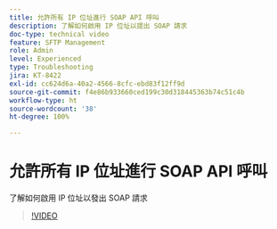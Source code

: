 ```yaml
---
title: 允許所有 IP 位址進行 SOAP API 呼叫
description: 了解如何啟用 IP 位址以提出 SOAP 請求
doc-type: technical video
feature: SFTP Management
role: Admin
level: Experienced
type: Troubleshooting
jira: KT-8422
exl-id: cc624d6a-40a2-4566-8cfc-ebd83f12ff9d
source-git-commit: f4e86b933660ced199c30d318445363b74c51c4b
workflow-type: ht
source-wordcount: '38'
ht-degree: 100%

---
```


# 允許所有 IP 位址進行 SOAP API 呼叫

了解如何啟用 IP 位址以發出 SOAP 請求

>[!VIDEO](https://video.tv.adobe.com/v/335978?quality=12&learn=on)
